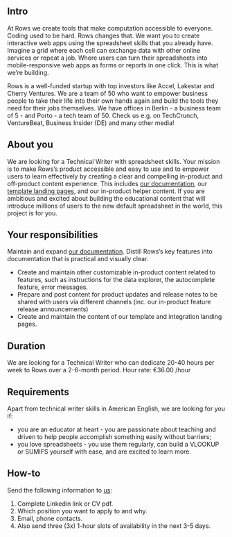 ## Intro
At Rows we create tools that make computation accessible to everyone. Coding used to be hard. Rows changes that. 
We want you to create interactive web apps using the spreadsheet skills that you already have. Imagine a grid where each cell can exchange data with other online services or repeat a job. 
Where users can turn their spreadsheets into mobile-responsive web apps as forms or reports in one click. This is what we’re building.

Rows is a well-funded startup with top investors like Accel, Lakestar and Cherry Ventures. 
We are a team of 50 who want to empower business people to take their life into their own hands again and build the tools they need for their jobs themselves. 
We have offices in Berlin - a business team of 5 - and Porto - a tech team of 50. Check us e.g. on TechCrunch, VentureBeat, Business Insider (DE) and many other media!

## About you
We are looking for a Technical Writer with spreadsheet skills. Your mission is to make Rows’s product accessible and easy to use and to empower users to learn effectively by creating a clear and compelling in-product and off-product content experience. 
This includes [our documentation](https://rows.com/docs), our [template landing pages](https://rows.com/templates), and our in-product helper content. 
If you are ambitious and excited about building the educational content that will introduce millions of users to the new default spreadsheet in the world, this project is for you.

## Your responsibilities
Maintain and expand [our documentation](https://rows.com/docs). Distill Rows’s key features into documentation that is practical and visually clear.
- Create and maintain other customizable in-product content related to features, such as instructions for the data explorer, the autocomplete feature, error messages.
- Prepare and post content for product updates and release notes to be shared with users via different channels (inc. our in-product feature release announcements)
- Create and maintain the content of our template and integration landing pages.

## Duration
We are looking for a Technical Writer who can dedicate 20-40 hours per week to Rows over a 2-6-month period. 
Hour rate: €36.00 /hour

## Requirements 
Apart from technical writer skills in American English, we are looking for you if:
- you are an educator at heart - you are passionate about teaching and driven to help people accomplish something easily without barriers;
- you love spreadsheets - you use them regularly, can build a VLOOKUP or SUMIFS yourself with ease, and are excited to learn more.

## How-to
Send the following information to [us](mailto:join@rows.com):
1. Complete Linkedin link or CV pdf.
1. Which position you want to apply to and why.
1. Email, phone contacts.
1. Also send three (3x) 1-hour slots of availability in the next 3-5 days.
